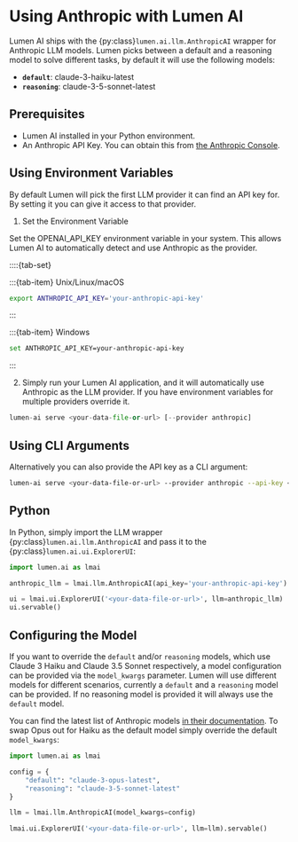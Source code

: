 # Using Anthropic with Lumen AI

Lumen AI ships with the {py:class}`lumen.ai.llm.AnthropicAI` wrapper for Anthropic LLM models. Lumen picks between a default and a reasoning model to solve different tasks, by default it will use the following models:

- **`default`**: claude-3-haiku-latest
- **`reasoning`**: claude-3-5-sonnet-latest

## Prerequisites

- Lumen AI installed in your Python environment.
- An Anthropic API Key. You can obtain this from [the Anthropic Console](https://console.anthropic.com/settings/keys).

## Using Environment Variables

By default Lumen will pick the first LLM provider it can find an API key for. By setting it you can give it access to that provider.

1. Set the Environment Variable

Set the OPENAI_API_KEY environment variable in your system. This allows Lumen AI to automatically detect and use Anthropic as the provider.

::::{tab-set}

:::{tab-item} Unix/Linux/macOS
```bash
export ANTHROPIC_API_KEY='your-anthropic-api-key'
```
:::

:::{tab-item} Windows
```bash
set ANTHROPIC_API_KEY=your-anthropic-api-key
```
:::

2. Simply run your Lumen AI application, and it will automatically use Anthropic as the LLM provider. If you have environment variables for multiple providers override it.

```python
lumen-ai serve <your-data-file-or-url> [--provider anthropic]
```

## Using CLI Arguments

Alternatively you can also provide the API key as a CLI argument:

```bash
lumen-ai serve <your-data-file-or-url> --provider anthropic --api-key <your-anthropic-api-key>
```

## Python

In Python, simply import the LLM wrapper {py:class}`lumen.ai.llm.AnthropicAI` and pass it to the {py:class}`lumen.ai.ui.ExplorerUI`:

```python
import lumen.ai as lmai

anthropic_llm = lmai.llm.AnthropicAI(api_key='your-anthropic-api-key')

ui = lmai.ui.ExplorerUI('<your-data-file-or-url>', llm=anthropic_llm)
ui.servable()
```

## Configuring the Model

If you want to override the `default` and/or `reasoning` models, which use Claude 3 Haiku and Claude 3.5 Sonnet respectively, a model configuration can be provided via the `model_kwargs` parameter. Lumen will use different models for different scenarios, currently a `default` and a `reasoning` model can be provided. If no reasoning model is provided it will always use the `default` model.

You can find the latest list of Anthropic models [in their documentation](https://docs.anthropic.com/en/docs/about-claude/models). To swap Opus out for Haiku as the default model simply override the default `model_kwargs`:

```python
import lumen.ai as lmai

config = {
    "default": "claude-3-opus-latest",
    "reasoning": "claude-3-5-sonnet-latest"
}

llm = lmai.llm.AnthropicAI(model_kwargs=config)

lmai.ui.ExplorerUI('<your-data-file-or-url>', llm=llm).servable()
```
